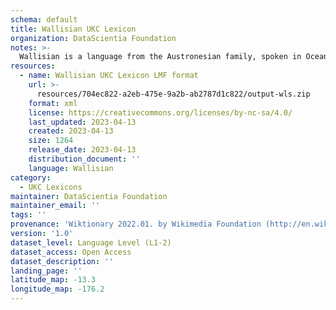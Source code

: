```yaml
---
schema: default
title: Wallisian UKC Lexicon
organization: DataScientia Foundation
notes: >-
  Wallisian is a language from the Austronesian family, spoken in Oceania. The UKC Lexicon of Wallisian is represented as a lexico-semantic network. It consists of words, word senses, synsets, as well as sense-level and synset-level relationships.
resources:
  - name: Wallisian UKC Lexicon LMF format
    url: >-
      resources/704ec822-a2eb-475e-9a2b-ab2787d1c822/output-wls.zip
    format: xml
    license: https://creativecommons.org/licenses/by-nc-sa/4.0/
    last_updated: 2023-04-13
    created: 2023-04-13
    size: 1264
    release_date: 2023-04-13
    distribution_document: ''
    language: Wallisian
category:
  - UKC Lexicons
maintainer: DataScientia Foundation
maintainer_email: ''
tags: ''
provenance: 'Wiktionary 2022.01. by Wikimedia Foundation (http://en.wiktionary.org); CogNet 2.1 by Khuyagbaatar Batsuren, National University of Mongolia (http://cognet.ukc.disi.unitn.it); Princeton WordNet 2.1 by Princeton University (https://wordnet.princeton.edu)'
version: '1.0'
dataset_level: Language Level (L1-2)
dataset_access: Open Access
dataset_description: ''
landing_page: ''
latitude_map: -13.3
longitude_map: -176.2
---
```

